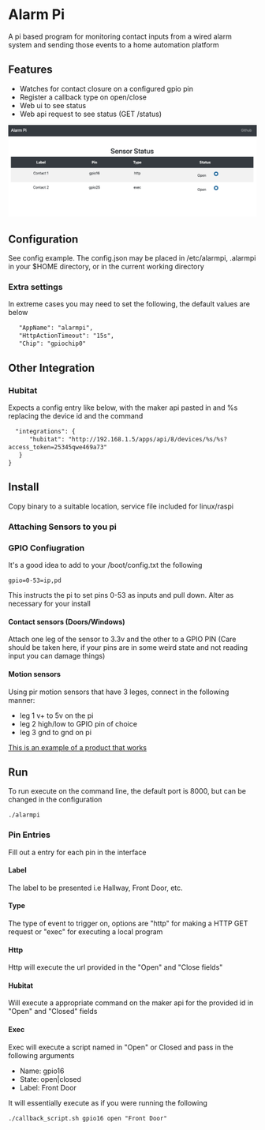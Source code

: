 # Alarm Pi

A pi based program for monitoring contact inputs from a wired alarm system and sending those events to a home automation platform

## Features

* Watches for contact closure on a configured gpio pin
* Register a callback type on open/close
* Web ui to see status
* Web api request to see status (GET /status)

![Image of Home](alarmpi_home.png?raw=true)


## Configuration

See config example.   The config.json may be placed in /etc/alarmpi, .alarmpi in your $HOME directory, or in the current working directory

### Extra settings

In extreme cases you may need to set the following, the default values are below

```
   "AppName": "alarmpi",
   "HttpActionTimeout": "15s",
   "Chip": "gpiochip0"
```

## Other Integration

### Hubitat
Expects a config entry like below, with the maker api pasted in and %s replacing the device id and the command

```
  "integrations": {
      "hubitat": "http://192.168.1.5/apps/api/8/devices/%s/%s?access_token=25345qwe469a73"
   }
}
```

## Install

Copy binary to a suitable location, service file included for linux/raspi


### Attaching Sensors to you pi

### GPIO Confiugration

It's a good idea to add to your /boot/config.txt the following

```
gpio=0-53=ip,pd
```

This instructs the pi to set pins 0-53 as inputs and pull down.  Alter as necessary for your install

#### Contact sensors (Doors/Windows)

Attach one leg of the sensor to 3.3v and the other to a GPIO PIN (Care should be taken here, if your pins are in some weird state and not reading input you can damage things)

#### Motion sensors

Using pir motion sensors that have 3 leges, connect in the following manner:

* leg 1 v+ to 5v on the pi
* leg 2 high/low to GPIO pin of choice
* leg 3 gnd to gnd on pi

[This is an example of a product that works](https://www.amazon.com/HiLetgo-Pyroelectric-Sensor-Infrared-Detector/dp/B07RT7MK7C/ref=sr_1_1?dchild=1&keywords=pir+motion+hiletgo&qid=1601258474&sr=8-1)

## Run

To run execute on the command line, the default port is 8000, but can be changed in the configuration

```
./alarmpi
```
 
### Pin Entries

Fill out a entry for each pin in the interface

#### Label

The label to be presented i.e Hallway, Front Door, etc.

#### Type

The type of event to trigger on, options are "http" for making a HTTP GET request or "exec" for executing a local program

#### Http 

Http will execute the url provided in the "Open" and "Close fields"

#### Hubitat

Will execute a appropriate command on the maker api for the provided id in "Open" and "Closed" fields

#### Exec

Exec will execute a script named in "Open" or Closed and pass in the following arguments


* Name: gpio16
* State: open|closed
* Label: Front Door

It will essentially execute as if you were running the following

```
./callback_script.sh gpio16 open "Front Door"
```





